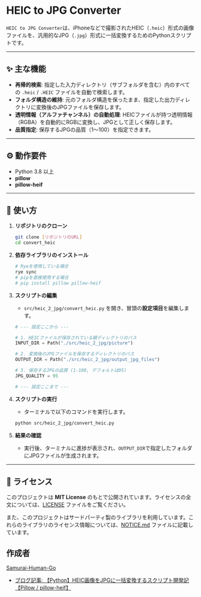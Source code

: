 # HEIC to JPG Converter

`HEIC to JPG Converter`は、iPhoneなどで撮影されたHEIC（`.heic`）形式の画像ファイルを、汎用的なJPG（`.jpg`）形式に一括変換するためのPythonスクリプトです。

---

## ✨ 主な機能

- **再帰的検索**: 指定した入力ディレクトリ（サブフォルダを含む）内のすべての `.heic` / `.HEIC` ファイルを自動で検索します。
- **フォルダ構造の維持**: 元のフォルダ構造を保ったまま、指定した出力ディレクトリに変換後のJPGファイルを保存します。
- **透明情報（アルファチャンネル）の自動処理**: HEICファイルが持つ透明情報（RGBA）を自動的にRGBに変換し、JPGとして正しく保存します。
- **品質指定**: 保存するJPGの品質（1〜100）を指定できます。

---

## ⚙️ 動作要件

- Python 3.8 以上
- **pillow**
- **pillow-heif**

---

## 🚀 使い方

1.  **リポジトリのクローン**
    ```bash
    git clone [リポジトリのURL]
    cd convert_heic
    ```

2.  **依存ライブラリのインストール**
    ```bash
    # Ryeを使用している場合
    rye sync
    # pipを直接使用する場合
    # pip install pillow pillow-heif
    ```

3.  **スクリプトの編集**
    - `src/heic_2_jpg/convert_heic.py` を開き、冒頭の**設定項目**を編集します。

    ```python
    # --- 設定ここから ---

    # 1. HEICファイルが保存されている親ディレクトリのパス
    INPUT_DIR = Path("./src/heic_2_jpg/picture")

    # 2. 変換後のJPGファイルを保存するディレクトリのパス
    OUTPUT_DIR = Path("./src/heic_2_jpg/output_jpg_files")

    # 3. 保存するJPGの品質 (1-100, デフォルトは95)
    JPG_QUALITY = 95
    
    # --- 設定ここまで ---
    ```

4.  **スクリプトの実行**
    - ターミナルで以下のコマンドを実行します。

    ```bash
    python src/heic_2_jpg/convert_heic.py
    ```

5.  **結果の確認**
    - 実行後、ターミナルに進捗が表示され、`OUTPUT_DIR`で指定したフォルダにJPGファイルが生成されます。

---

## 📜 ライセンス

このプロジェクトは **MIT License** のもとで公開されています。ライセンスの全文については、[LICENSE](LICENSE) ファイルをご覧ください。

また、このプロジェクトはサードパーティ製のライブラリを利用しています。これらのライブラリのライセンス情報については、[NOTICE.md](NOTICE.md) ファイルに記載しています。

## 作成者
[Samurai-Human-Go](https://samurai-human-go.com/%e9%81%8b%e5%96%b6%e8%80%85%e6%83%85%e5%a0%b1/)
- [ブログ記事: 【Python】HEIC画像をJPGに一括変換するスクリプト開発記【Pillow / pillow-heif】](https://samurai-human-go.com/python-convert-heic-to-jpg/)